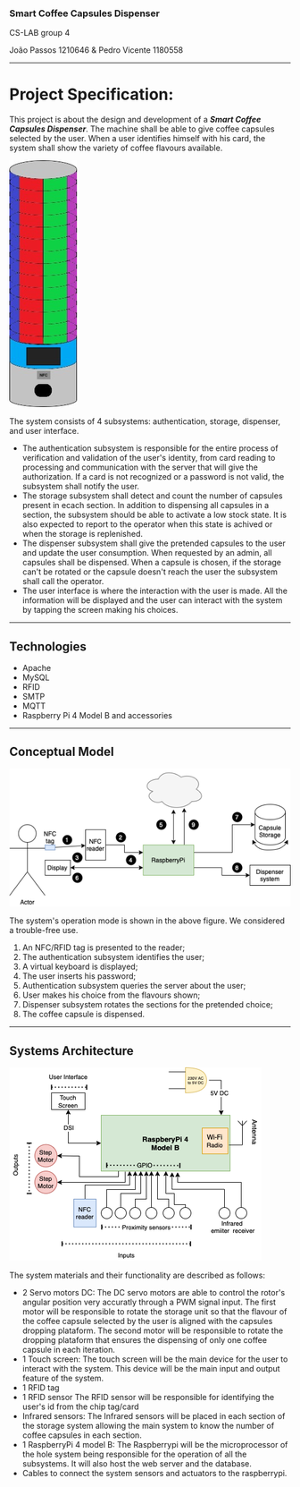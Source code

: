### Smart Coffee Capsules Dispenser 
CS-LAB group 4

João Passos 1210646 & Pedro Vicente 1180558

---
# Project Specification:
This project is about the design and development of a ***Smart Coffee Capsules Dispenser***. 
The machine shall be able to give coffee capsules selected by the user. When a user identifies himself with his card, the system shall show the variety of coffee flavours available.

![System Design](/wiki/assets/Desenho.jpeg)

The system consists of 4 subsystems: authentication, storage, dispenser, and user interface. 
- The authentication subsystem is responsible for the entire process of verification and validation of the user's identity, from card reading to processing and communication with the server that will give the authorization. If a card is not recognized or a password is not valid, the subsystem shall notify the user.
- The storage subsystem shall detect and count the number of capsules present in ecach section. In addition to dispensing all capsules in a section, the subsystem should be able to activate a low stock state. It is also expected to report to the operator when this state is achived or when the storage is replenished.
- The dispenser subsystem shall give the pretended capsules to the user and update the user consumption. When requested by an admin, all capsules shall be dispensed. When a capsule is chosen, if the storage can't be rotated or the capsule doesn't reach the user the subsystem shall call the operator.
- The user interface is where the interaction with the user is made. All the information will be displayed and the user can interact with the system by tapping the screen making his choices.

---
## Technologies

- Apache
- MySQL
- RFID
- SMTP
- MQTT
- Raspberry Pi 4 Model B and accessories

---
## Conceptual Model

![Conceptual model](/wiki/assets/ModeloConceptual.png)

The system's operation mode is shown in the above figure. We considered a trouble-free use.

1. An NFC/RFID tag is presented to the reader;
2. The authentication subsystem identifies the user;
3. A virtual keyboard is displayed;
4. The user inserts his password;
5. Authentication subsystem queries the server about the user;
6. User makes his choice from the flavours shown;
7. Dispenser subsystem rotates the sections for the pretended choice;
8. The coffee capsule is dispensed.

---
## Systems Architecture

![Architecture](/wiki/assets/DiagramaBlocos.png)

The system materials and their functionality are described as follows:
- 2 Servo motors DC:
The DC servo motors are able to control the rotor's angular position very accuratly through a PWM signal input.
The first motor will be responsible to rotate the storage unit so that the flavour of the coffee capsule selected by the user is aligned with the capsules dropping plataform.
The second motor will be responsible to rotate the dropping plataform that ensures the dispensing of only one coffee capsule in each iteration.
- 1 Touch screen:
The touch screen will be the main device for the user to interact with the system. This device will be the main input and output feature of the system.
- 1 RFID tag
- 1 RFID sensor
The RFID sensor will be responsible for identifying the user's id from the chip tag/card
- Infrared sensors:
The Infrared sensors will be placed in each section of the storage system allowing the main system to know the number of coffee capsules in each section.
- 1 RaspberryPi 4 model B:
The Raspberrypi will be the microprocessor of the hole system being responsible for the operation of all the subsystems. It will also host the web server and the database.
- Cables to connect the system sensors and actuators to the raspberrypi.
